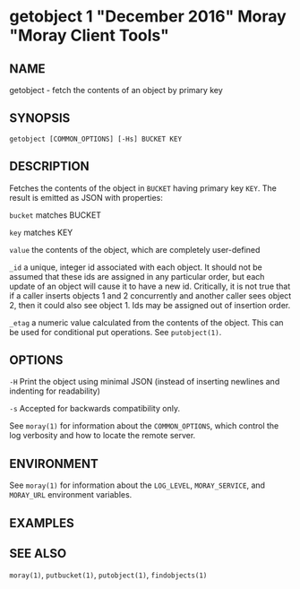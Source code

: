 # getobject 1 "December 2016" Moray "Moray Client Tools"

## NAME

getobject - fetch the contents of an object by primary key

## SYNOPSIS

`getobject [COMMON_OPTIONS] [-Hs] BUCKET KEY`

## DESCRIPTION

Fetches the contents of the object in `BUCKET` having primary key `KEY`.  The
result is emitted as JSON with properties:

`bucket`
    matches BUCKET

`key`
    matches KEY

`value`
    the contents of the object, which are completely user-defined

`_id`
    a unique, integer id associated with each object.  It should not be assumed
    that these ids are assigned in any particular order, but each update of an
    object will cause it to have a new id.  Critically, it is not true that if a
    caller inserts objects 1 and 2 concurrently and another caller sees object
    2, then it could also see object 1.  Ids may be assigned out of insertion
    order.

`_etag`
    a numeric value calculated from the contents of the object.  This can be
    used for conditional put operations.  See `putobject(1)`.

<!-- XXX -->

## OPTIONS

`-H`
    Print the object using minimal JSON (instead of inserting newlines and
    indenting for readability)

`-s`
    Accepted for backwards compatibility only.

See `moray(1)` for information about the `COMMON_OPTIONS`, which control
the log verbosity and how to locate the remote server.

## ENVIRONMENT

See `moray(1)` for information about the `LOG_LEVEL`, `MORAY_SERVICE`, and
`MORAY_URL` environment variables.

## EXAMPLES

<!-- XXX -->

## SEE ALSO

`moray(1)`, `putbucket(1)`, `putobject(1)`, `findobjects(1)`
